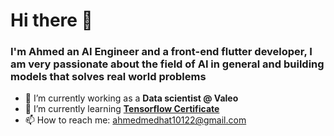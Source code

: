 # Hi there 👋

### I'm Ahmed an AI Engineer and a front-end flutter developer, I am very passionate about the field of AI in general and building models that solves real world problems 
<!--
**Meta-c/Meta-c** is a ✨ _special_ ✨ repository because its `README.md` (this file) appears on your GitHub profile.

Here are some ideas to get you started:
-->
- 🔭 I’m currently working as a **Data scientist @ Valeo**
- 🌱 I’m currently learning [**Tensorflow Certificate**]( https://github.com/Meta-c/Tensorflow-Certificate-preparation)
- 📫 How to reach me: ahmedmedhat10122@gmail.com


